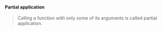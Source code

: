 #### Partial application

> Calling a function with only some of its arguments is called partial application.
